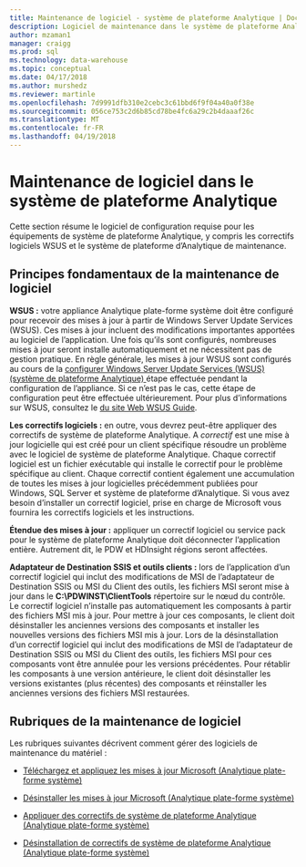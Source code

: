 ```yaml
---
title: Maintenance de logiciel - système de plateforme Analytique | Documents Microsoft
description: Logiciel de maintenance dans le système de plateforme Analytique (APS).
author: mzaman1
manager: craigg
ms.prod: sql
ms.technology: data-warehouse
ms.topic: conceptual
ms.date: 04/17/2018
ms.author: murshedz
ms.reviewer: martinle
ms.openlocfilehash: 7d9991dfb310e2cebc3c61bbd6f9f04a40a0f38e
ms.sourcegitcommit: 056ce753c2d6b85cd78be4fc6a29c2b4daaaf26c
ms.translationtype: MT
ms.contentlocale: fr-FR
ms.lasthandoff: 04/19/2018
---
```

# <a name="software-servicing-in-analytics-platform-system"></a>Maintenance de logiciel dans le système de plateforme Analytique
Cette section résume le logiciel de configuration requise pour les équipements de système de plateforme Analytique, y compris les correctifs logiciels WSUS et le système de plateforme d’Analytique de maintenance.  
  
## <a name="Basics"></a>Principes fondamentaux de la maintenance de logiciel  
**WSUS :** votre appliance Analytique plate-forme système doit être configuré pour recevoir des mises à jour à partir de Windows Server Update Services (WSUS). Ces mises à jour incluent des modifications importantes apportées au logiciel de l’application. Une fois qu’ils sont configurés, nombreuses mises à jour seront installe automatiquement et ne nécessitent pas de gestion pratique. En règle générale, les mises à jour WSUS sont configurés au cours de la [configurer Windows Server Update Services &#40;WSUS&#41; &#40;système de plateforme Analytique&#41; ](configure-windows-server-update-services-wsus.md) étape effectuée pendant la configuration de l’appliance. Si ce n’est pas le cas, cette étape de configuration peut être effectuée ultérieurement. Pour plus d’informations sur WSUS, consultez le [du site Web WSUS Guide](http://go.microsoft.com/fwlink/?LinkId=202417).  
  
**Les correctifs logiciels :** en outre, vous devrez peut-être appliquer des correctifs de système de plateforme Analytique. A *correctif* est une mise à jour logicielle qui est créé pour un client spécifique résoudre un problème avec le logiciel de système de plateforme Analytique. Chaque correctif logiciel est un fichier exécutable qui installe le correctif pour le problème spécifique au client. Chaque correctif contient également une accumulation de toutes les mises à jour logicielles précédemment publiées pour Windows, SQL Server et système de plateforme d’Analytique. Si vous avez besoin d’installer un correctif logiciel, prise en charge de Microsoft vous fournira les correctifs logiciels et les instructions.  
  
**Étendue des mises à jour :** appliquer un correctif logiciel ou service pack pour le système de plateforme Analytique doit déconnecter l’application entière. Autrement dit, le PDW et HDInsight régions seront affectées.  
  
**Adaptateur de Destination SSIS et outils clients :** lors de l’application d’un correctif logiciel qui inclut des modifications de MSI de l’adaptateur de Destination SSIS ou MSI du Client des outils, les fichiers MSI seront mise à jour dans le **C:\PDWINST\ClientTools** répertoire sur le nœud du contrôle. Le correctif logiciel n’installe pas automatiquement les composants à partir des fichiers MSI mis à jour. Pour mettre à jour ces composants, le client doit désinstaller les anciennes versions des composants et installer les nouvelles versions des fichiers MSI mis à jour. Lors de la désinstallation d’un correctif logiciel qui inclut des modifications de MSI de l’adaptateur de Destination SSIS ou MSI du Client des outils, les fichiers MSI pour ces composants vont être annulée pour les versions précédentes. Pour rétablir les composants à une version antérieure, le client doit désinstaller les versions existantes (plus récentes) des composants et réinstaller les anciennes versions des fichiers MSI restaurées.  
  
## <a name="software-servicing-topics"></a>Rubriques de la maintenance de logiciel  
Les rubriques suivantes décrivent comment gérer des logiciels de maintenance du matériel :  
  
-   [Téléchargez et appliquez les mises à jour Microsoft &#40;Analytique plate-forme système&#41;](download-and-apply-microsoft-updates.md)  
  
-   [Désinstaller les mises à jour Microsoft &#40;Analytique plate-forme système&#41;](uninstall-microsoft-updates.md)  
  
-   [Appliquer des correctifs de système de plateforme Analytique &#40;Analytique plate-forme système&#41;](apply-analytics-platform-system-hotfixes.md)  
  
-   [Désinstallation de correctifs de système de plateforme Analytique &#40;Analytique plate-forme système&#41;](uninstall-analytics-platform-system-hotfixes.md)  
  
<!-- MISSING LINKS ## See Also  
[Common Metadata Query Examples &#40;SQL Server PDW&#41;](../sqlpdw/common-metadata-query-examples-sql-server-pdw.md)  -->  
  
